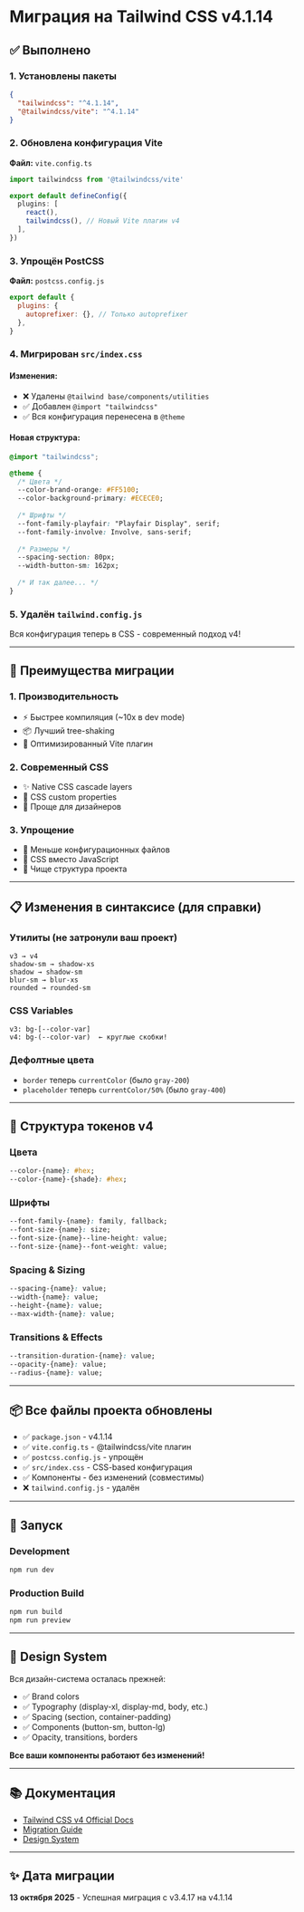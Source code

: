 # Миграция на Tailwind CSS v4.1.14

## ✅ Выполнено

### 1. Установлены пакеты
```json
{
  "tailwindcss": "^4.1.14",
  "@tailwindcss/vite": "^4.1.14"
}
```

### 2. Обновлена конфигурация Vite
**Файл:** `vite.config.ts`

```typescript
import tailwindcss from '@tailwindcss/vite'

export default defineConfig({
  plugins: [
    react(),
    tailwindcss(), // Новый Vite плагин v4
  ],
})
```

### 3. Упрощён PostCSS
**Файл:** `postcss.config.js`

```javascript
export default {
  plugins: {
    autoprefixer: {}, // Только autoprefixer
  },
}
```

### 4. Мигрирован `src/index.css`

#### Изменения:
- ❌ Удалены `@tailwind base/components/utilities`
- ✅ Добавлен `@import "tailwindcss"`
- ✅ Вся конфигурация перенесена в `@theme`

#### Новая структура:
```css
@import "tailwindcss";

@theme {
  /* Цвета */
  --color-brand-orange: #FF5100;
  --color-background-primary: #ECECE0;
  
  /* Шрифты */
  --font-family-playfair: "Playfair Display", serif;
  --font-family-involve: Involve, sans-serif;
  
  /* Размеры */
  --spacing-section: 80px;
  --width-button-sm: 162px;
  
  /* И так далее... */
}
```

### 5. Удалён `tailwind.config.js`
Вся конфигурация теперь в CSS - современный подход v4!

---

## 🎯 Преимущества миграции

### 1. **Производительность**
- ⚡ Быстрее компиляция (~10x в dev mode)
- 📦 Лучший tree-shaking
- 🚀 Оптимизированный Vite плагин

### 2. **Современный CSS**
- ✨ Native CSS cascade layers
- 🎨 CSS custom properties
- 🔧 Проще для дизайнеров

### 3. **Упрощение**
- 📝 Меньше конфигурационных файлов
- 🔄 CSS вместо JavaScript
- 🧹 Чище структура проекта

---

## 📋 Изменения в синтаксисе (для справки)

### Утилиты (не затронули ваш проект)
```
v3 → v4
shadow-sm → shadow-xs
shadow → shadow-sm
blur-sm → blur-xs
rounded → rounded-sm
```

### CSS Variables
```
v3: bg-[--color-var]
v4: bg-(--color-var)  ← круглые скобки!
```

### Дефолтные цвета
- `border` теперь `currentColor` (было `gray-200`)
- `placeholder` теперь `currentColor/50%` (было `gray-400`)

---

## 🔧 Структура токенов v4

### Цвета
```css
--color-{name}: #hex;
--color-{name}-{shade}: #hex;
```

### Шрифты
```css
--font-family-{name}: family, fallback;
--font-size-{name}: size;
--font-size-{name}--line-height: value;
--font-size-{name}--font-weight: value;
```

### Spacing & Sizing
```css
--spacing-{name}: value;
--width-{name}: value;
--height-{name}: value;
--max-width-{name}: value;
```

### Transitions & Effects
```css
--transition-duration-{name}: value;
--opacity-{name}: value;
--radius-{name}: value;
```

---

## 📦 Все файлы проекта обновлены

- ✅ `package.json` - v4.1.14
- ✅ `vite.config.ts` - @tailwindcss/vite плагин
- ✅ `postcss.config.js` - упрощён
- ✅ `src/index.css` - CSS-based конфигурация
- ✅ Компоненты - без изменений (совместимы)
- ❌ `tailwind.config.js` - удалён

---

## 🚀 Запуск

### Development
```bash
npm run dev
```

### Production Build
```bash
npm run build
npm run preview
```

---

## 🎨 Design System

Вся дизайн-система осталась прежней:
- ✅ Brand colors
- ✅ Typography (display-xl, display-md, body, etc.)
- ✅ Spacing (section, container-padding)
- ✅ Components (button-sm, button-lg)
- ✅ Opacity, transitions, borders

**Все ваши компоненты работают без изменений!**

---

## 📚 Документация

- [Tailwind CSS v4 Official Docs](https://tailwindcss.com)
- [Migration Guide](https://tailwindcss.com/docs/upgrade-guide)
- [Design System](./design-system.md)

---

## ✨ Дата миграции

**13 октября 2025** - Успешная миграция с v3.4.17 на v4.1.14

